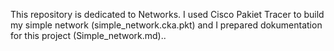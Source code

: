 This repository is dedicated to Networks.
I used Cisco Pakiet Tracer to build my simple network (simple_network.cka.pkt) and I prepared dokumentation for this project (Simple_network.md)..
